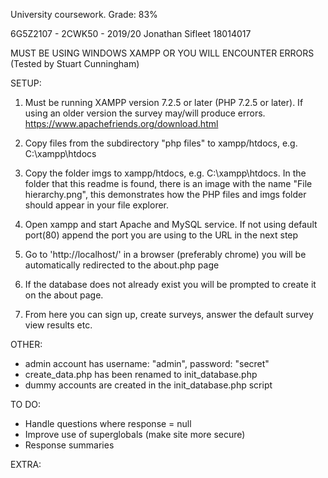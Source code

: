 University coursework. Grade: 83%

6G5Z2107 - 2CWK50 - 2019/20
Jonathan Sifleet
18014017

MUST BE USING WINDOWS XAMPP OR YOU WILL ENCOUNTER ERRORS (Tested by Stuart Cunningham)

SETUP:
1) Must be running XAMPP version 7.2.5 or later (PHP 7.2.5 or later). If using an older version the survey may/will produce errors.
https://www.apachefriends.org/download.html

2) Copy files from the subdirectory "php files" to xampp/htdocs, e.g. C:\xampp\htdocs

3) Copy the folder imgs to xampp/htdocs, e.g. C:\xampp\htdocs. In the folder that this readme is found, there is an image with the name "File hierarchy.png", this demonstrates how the PHP files and imgs folder should appear in your file explorer.

4) Open xampp and start Apache and MySQL service. If not using default port(80) append the port you are using to the URL in the next step

5) Go to 'http://localhost/' in a browser (preferably chrome) you will be automatically redirected to the about.php page

6) If the database does not already exist you will be prompted to create it on the about page.

7) From here you can sign up, create surveys, answer the default survey view results etc.

OTHER:
- admin account has username: "admin", password: "secret"
- create_data.php has been renamed to init_database.php
- dummy accounts are created in the init_database.php script

TO DO:
- Handle questions where response = null
- Improve use of superglobals (make site more secure)
- Response summaries

EXTRA:
